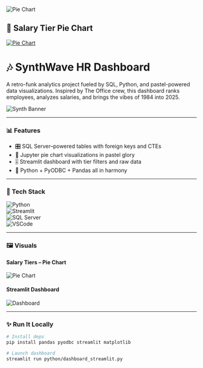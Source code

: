 ![Pie Chart](media/salary_tiers_pie_v2.png)
## 🥧 Salary Tier Pie Chart

[![Pie Chart](media/salary_tiers_pie_v2.png)](media/salary_tiers_pie_v2.png)
# 🎶 SynthWave HR Dashboard

A retro-funk analytics project fueled by SQL, Python, and pastel-powered data visualizations. Inspired by The Office crew, this dashboard ranks employees, analyzes salaries, and brings the vibes of 1984 into 2025.

![Synth Banner](media/dashboard_preview.png)

---

### 📊 Features

- 🎛️ SQL Server–powered tables with foreign keys and CTEs
- 🎨 Jupyter pie chart visualizations in pastel glory
- 🎚️ Streamlit dashboard with tier filters and raw data
- 🧩 Python + PyODBC + Pandas all in harmony

---

### 🚀 Tech Stack

![Python](https://img.shields.io/badge/Python-3.9-blue)  
![Streamlit](https://img.shields.io/badge/Streamlit-Interactive-red)  
![SQL Server](https://img.shields.io/badge/SQL--Server-🗄️-gray)  
![VSCode](https://img.shields.io/badge/VSCode-Powered-007ACC)

---

### 🖼️ Visuals

#### Salary Tiers – Pie Chart  
![Pie Chart](media/salary_tiers_pie.png)

#### Streamlit Dashboard  
![Dashboard](media/dashboard_preview.png)

---

### ✨ Run It Locally

```bash
# Install deps
pip install pandas pyodbc streamlit matplotlib

# Launch dashboard
streamlit run python/dashboard_streamlit.py
